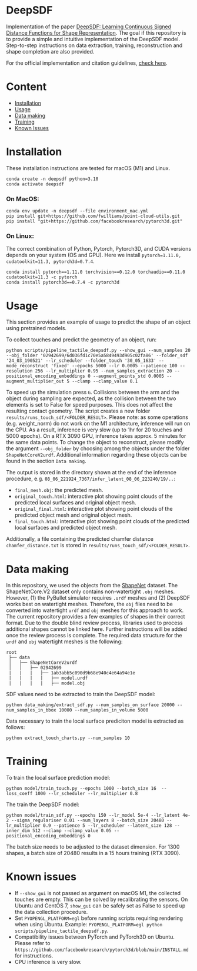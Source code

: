 # DeepSDF
Implementation of the paper [DeepSDF: Learning Continuous Signed Distance Functions for Shape Representation](https://openaccess.thecvf.com/content_CVPR_2019/html/Park_DeepSDF_Learning_Continuous_Signed_Distance_Functions_for_Shape_Representation_CVPR_2019_paper.html). The goal if this repository is to provide a simple and intuitive implementation of the DeepSDF model. Step-to-step instructions on data extraction, training, reconstruction and shape completion are also provided.

For the official implementation and citation guidelines, [check here](https://github.com/facebookresearch/DeepSDF).

# Content
- [Installation](#installation)
- [Usage](#usage)
- [Data making](#data-making)
- [Training](#training)
- [Known Issues](#known-issues)

# Installation
These installation instructions are tested for macOS (M1) and Linux. 
```
conda create -n deepsdf python=3.10
conda activate deepsdf
```

### On MacOS:
```
conda env update -n deepsdf --file environment_mac.yml
pip install git+https://github.com/fwilliams/point-cloud-utils.git
pip install "git+https://github.com/facebookresearch/pytorch3d.git"
```

### On Linux:
The correct combination of Python, Pytorch, Pytorch3D, and CUDA versions depends on your system (OS and GPU). Here we install `pytorch=1.11.0, cudatoolkit=11.3, pytorch3d=0.7.4`. 
```
conda install pytorch==1.11.0 torchvision==0.12.0 torchaudio==0.11.0 cudatoolkit=11.3 -c pytorch
conda install pytorch3d==0.7.4 -c pytorch3d
```



# Usage
This section provides an example of usage to predict the shape of an object using pretrained models.

To collect touches and predict the geometry of an object, run:
```
python scripts/pipeline_tactile_deepsdf.py --show_gui --num_samples 20 --obj_folder '02942699/6d036fd1c70e5a5849493d905c02fa86' --folder_sdf '24_03_190521' --lr_scheduler --folder_touch '30_05_1633' --mode_reconstruct 'fixed' --epochs 5000 --lr 0.0005 --patience 100 --resolution 256 --lr_multiplier 0.95 --num_samples_extraction 20 --positional_encoding_embeddings 0 --augment_points_std 0.0005 --augment_multiplier_out 5 --clamp --clamp_value 0.1
```
To speed up the simulation press `G`. Collisions between the arm and the object during sampling are expected, as the collision between the two elements is set to False for speed purposes. This does not affect the resulting contact geometry. The script creates a new folder `results/runs_touch_sdf/<FOLDER_RESULT>`. Please note: as some operations (e.g. weight_norm) do not work on the M1 architecture, inference will run on the CPU. As a result, inference is very slow (up to 1hr for 20 touches and 5000 epochs). On a RTX 3090 GPU, inference takes approx. 5 minutes for the same data points. To change the object to reconstruct, please modify the argument `--obj_folder` by choosing among the objects under the folder `ShapeNetCoreV2urdf`. Additional information regarding these objects can be found in the section `Data making`.

The output is stored in the directory shown at the end of the inference procedure, e.g. `08_06_221924_7367/infer_latent_08_06_223240/19/..`:
- `final_mesh.obj`: the predicted mesh.
- `original_touch.html`: interactive plot showing point clouds of the predicted local surfaces and original object mesh.
- `original_final.html`: interactive plot showing point clouds of the predicted object mesh and original object mesh.
- `final_touch.html`: interactive plot showing point clouds of the predicted local surfaces and predicted object mesh.

Additionally, a file containing the predicted chamfer distance `chamfer_distance.txt` is stored in `results/runs_touch_sdf/<FOLDER_RESULT>`.

# Data making
In this repository, we used the objects from the [ShapeNet](https://shapenet.org/) dataset. The ShapeNetCore.V2 dataset only contains non-watertight `.obj` meshes. However, (1) the PyBullet simulator requires `.urdf` meshes and (2) DeepSDF works best on watertight meshes. Therefore, the `obj` files need to be converted into watertight `urdf` and `obj` meshes for this approach to work. The current repository provides a few examples of shapes in their correct format. Due to the double blind review process, libraries used to process additional shapes cannot be linked here. Further instructions will be added once the review process is complete. 
The required data structure for the `urdf` and `obj` watertight meshes is the following:
```
root
 ├── data
 │   ├── ShapeNetCoreV2urdf
 │   │   ├── 02942699 
 |   |   |   ├── 1ab3abb5c090d9b68e940c4e64a94e1e
 |   |   |   |   ├── model.urdf
 |   |   |   |   ├── model.obj
```

SDF values need to be extracted to train the DeepSDF model:
```
python data_making/extract_sdf.py --num_samples_on_surface 20000 --num_samples_in_bbox 10000 --num_samples_in_volume 5000
```

Data necessary to train the local surface prediciton model is extracted as follows:
```
python extract_touch_charts.py --num_samples 10
```

# Training
To train the local surface prediction model:
```
python model/train_touch.py --epochs 1000 --batch_size 16  --loss_coeff 1000 --lr_scheduler --lr_multiplier 0.8
```
The train the DeepSDF model:
```
python model/train_sdf.py --epochs 150 --lr_model 5e-4 --lr_latent 4e-2 --sigma_regulariser 0.01 --num_layers 8 --batch_size 20480 --lr_multiplier 0.9 --patience 5 --lr_scheduler --latent_size 128 --inner_dim 512 --clamp --clamp_value 0.05 --positional_encoding_embeddings 0
```
The batch size needs to be adjusted to the dataset dimension. For 1300 shapes, a batch size of 20480 results in a 15 hours training (RTX 3090).

# Known issues
- If `--show_gui` is not passed as argument on macOS M1, the collected touches are empty. This can be solved by recalibrating the sensors. On Ubuntu and CentOS 7, `show_gui` can be safely set as False to speed up the data collection procedure.
- Set `PYOPENGL_PLATFORM=egl` before running scripts requiring rendering when using Ubuntu. Example: `PYOPENGL_PLATFORM=egl python scripts/pipeline_tactile_deepsdf.py`.
- Compatibility issues between PyTorch and PyTorch3D on Ubuntu. Please refer to `https://github.com/facebookresearch/pytorch3d/blob/main/INSTALL.md` for instructions.
- CPU inference is very slow.
